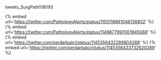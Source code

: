 tweets_SurgPath118093

{% embed url='https://twitter.com/PathologyAlerts/status/1150116861046136832' %}
{% embed url='https://twitter.com/PathologyAlerts/status/1149877997001945088' %}
{% embed url='https://twitter.com/serdarbalci/status/1145356432289804288' %}
{% embed url='https://twitter.com/serdarbalci/status/1145356433732620289' %}

